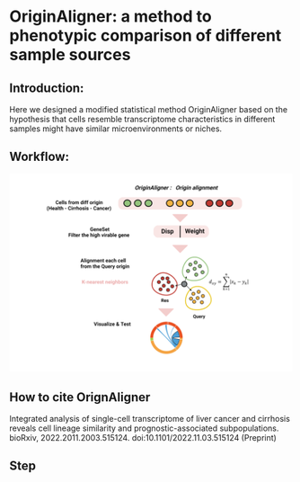 # OriginAligner: a method to phenotypic comparison of different sample sources

## Introduction:
Here we designed a modified statistical method OriginAligner based on the hypothesis that cells resemble transcriptome characteristics in different samples might 
have similar microenvironments or niches.
## Workflow:
![Image text](https://github.com/xmuhuanglab/OriginAligner/blob/main/images/OriginAligner.png)

## How to cite OrignAligner
Integrated analysis of single-cell transcriptome of liver cancer and cirrhosis reveals cell lineage similarity and prognostic-associated subpopulations. bioRxiv, 2022.2011.2003.515124. doi:10.1101/2022.11.03.515124 (Preprint)

## Step
###
```
```
